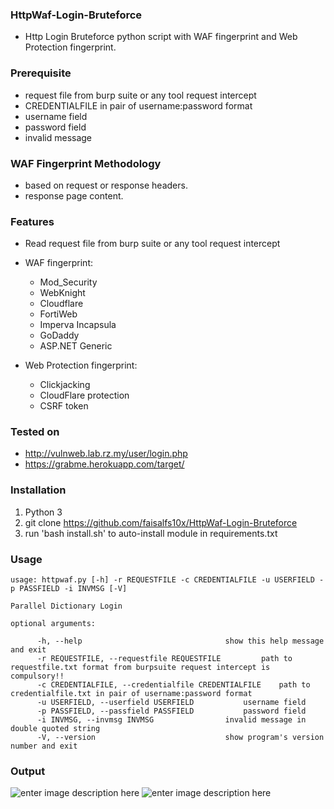 ### HttpWaf-Login-Bruteforce

- Http Login Bruteforce python script with WAF fingerprint and Web Protection fingerprint.

### Prerequisite

- request file from burp suite or any tool request intercept
- CREDENTIALFILE in pair of username:password format
- username field
- password field
- invalid message

### WAF Fingerprint Methodology

- based on request or response headers.
- response page content.

### Features

 - Read request file from burp suite or any tool request intercept
 - WAF fingerprint:
	 - Mod_Security
	 - WebKnight
	 - Cloudflare
	 - FortiWeb
	 - Imperva Incapsula
	 - GoDaddy
	 - ASP.NET Generic
	  
 - Web Protection fingerprint:
	 - Clickjacking
	 - CloudFlare protection
	 - CSRF token


### Tested on 

 - http://vulnweb.lab.rz.my/user/login.php
 - https://grabme.herokuapp.com/target/


### Installation
 1. Python 3
 2. git clone https://github.com/faisalfs10x/HttpWaf-Login-Bruteforce
 3. run 'bash install.sh' to auto-install module in requirements.txt

### Usage

    usage: httpwaf.py [-h] -r REQUESTFILE -c CREDENTIALFILE -u USERFIELD -p PASSFIELD -i INVMSG [-V]
    
    Parallel Dictionary Login
    
    optional arguments:
    
          -h, --help            					show this help message and exit
          -r REQUESTFILE, --requestfile REQUESTFILE  		path to requestfile.txt format from burpsuite request intercept is compulsory!!
          -c CREDENTIALFILE, --credentialfile CREDENTIALFILE  	path to credentialfile.txt in pair of username:password format
          -u USERFIELD, --userfield USERFIELD  			username field
          -p PASSFIELD, --passfield PASSFIELD  			password field
          -i INVMSG, --invmsg INVMSG  				invalid message in double quoted string
          -V, --version         					show program's version number and exit

### Output

![enter image description here](https://raw.githubusercontent.com/faisalfs10x/HTTPwaf-Login-Bruteforce/master/intro.png)
![enter image description here](https://raw.githubusercontent.com/faisalfs10x/HTTPwaf-Login-Bruteforce/master/bruteforce.png)
